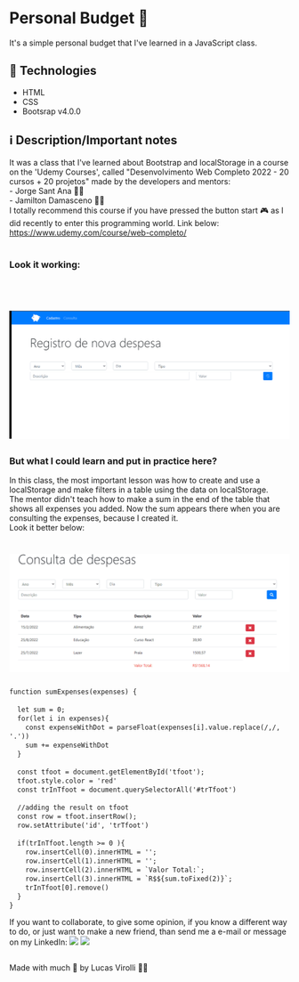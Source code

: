 # Personal Budget 💸

It's a simple personal budget that I've learned in a JavaScript class.

## 🚀 Technologies
- HTML
- CSS
- Bootsrap v4.0.0

## ℹ Description/Important notes

<div>
  It was a class that I've learned about Bootstrap and localStorage in a course on the 'Udemy Courses', called "Desenvolvimento Web Completo 2022 - 20 cursos + 20 projetos"
  made by the developers and mentors: </br>
  - Jorge Sant Ana 🧙‍♂️ </br>
  - Jamilton Damasceno 🧙‍♂️</br>
  I totally recommend this course if you have pressed the button start 🎮 as I did recently to enter this programming world. Link below:
  <a href="https://www.udemy.com/course/web-completo/">https://www.udemy.com/course/web-completo/</a>
</div>
</br>

<h3>Look it working:</h3> 
</br>
  <h1>
    <img src="./assets/lucas-orcamento-pessoal.gif" />
  </h1>

### But what I could learn and put in practice here?
  In this class, the most important lesson was how to create and use a localStorage and make filters in a table using the data on localStorage. </br>
  The mentor didn't teach how to make a sum in the end of the table that shows all expenses you added. Now the sum appears there when you are consulting the expenses, because I created it. 
 </br>
  Look it better below: </br>
  
  <h1>
    <img src="./assets/lucas-orcamento-pessoal-soma.gif" />
  </h1>
  
```javascritp
function sumExpenses(expenses) {
  
  let sum = 0;
  for(let i in expenses){
    const expenseWithDot = parseFloat(expenses[i].value.replace(/,/, '.'))
    sum += expenseWithDot
  }
  
  const tfoot = document.getElementById('tfoot');
  tfoot.style.color = 'red'
  const trInTfoot = document.querySelectorAll('#trTfoot')

  //adding the result on tfoot
  const row = tfoot.insertRow();
  row.setAttribute('id', 'trTfoot')

  if(trInTfoot.length >= 0 ){
    row.insertCell(0).innerHTML = '';
    row.insertCell(1).innerHTML = '';
    row.insertCell(2).innerHTML = `Valor Total:`;
    row.insertCell(3).innerHTML = `R$${sum.toFixed(2)}`;
    trInTfoot[0].remove()
  }
}
```

If you want to collaborate, to give some opinion, if you know a different way to do, or just want to make a new friend, than send me a e-mail or message on my LinkedIn:
 <a href = "mailto:lucas.virolli2@gmail.com"><img src="https://img.shields.io/badge/Gmail-D14836?style=for-the-badge&logo=gmail&logoColor=white" target="_blank"></a>
 <a href="https://www.linkedin.com/in/lucasvirollidalbello/" target="_blank"><img src="https://img.shields.io/badge/-LinkedIn-%230077B5?style=for-the-badge&logo=linkedin&logoColor=white" target="_blank"></a> 

##

Made with much 💜 by Lucas Virolli 🙋‍♂️
